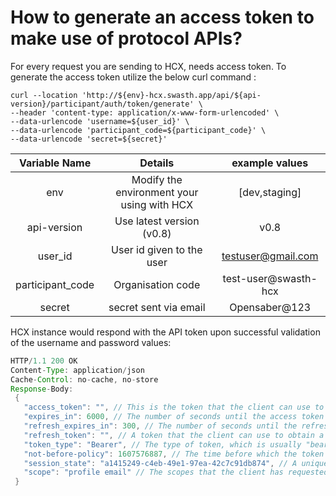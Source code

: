 # How to generate an access token to make use of protocol APIs?

For every request you are sending to HCX, needs access token.
To generate the access token utilize the below curl command :

```postman
curl --location 'http://${env}-hcx.swasth.app/api/${api-version}/participant/auth/token/generate' \
--header 'content-type: application/x-www-form-urlencoded' \
--data-urlencode 'username=${user_id}' \
--data-urlencode 'participant_code=${participant_code}' \
--data-urlencode 'secret=${secret}'
```
|**Variable Name**|**Details**|**example values**|
| :-: | :-: | :-: |
|env|Modify the environment your using with HCX|[dev,staging]|
|api-version|Use latest version (v0.8)|v0.8
|user_id|User id given to the user|testuser@gmail.com|
|participant_code|Organisation code|test-user@swasth-hcx|
|secret|secret sent via email|Opensaber@123


HCX instance would respond with the API token upon successful validation of the username and password values:
```java
HTTP/1.1 200 OK
Content-Type: application/json
Cache-Control: no-cache, no-store
Response-Body:
 {
   "access_token": "", // This is the token that the client can use to access protected resources on the server. The token is a JSON Web Token (JWT) that contains claims about the user and the client
   "expires_in": 6000, // The number of seconds until the access token expires. After this time, the client must obtain a new access token.
   "refresh_expires_in": 300, // The number of seconds until the refresh token expires. After this time, the client must obtain a new refresh token. 
   "refresh_token": "", // A token that the client can use to obtain a new access token after the current access token expires. The refresh token is also a JWT that contains claims about the user and the client. 
   "token_type": "Bearer", // The type of token, which is usually "bearer".
   "not-before-policy": 1607576887, // The time before which the token is not valid.
   "session_state": "a1415249-c4eb-49e1-97ea-42c7c91db874", // A unique identifier for the user's session.
   "scope": "profile email" // The scopes that the client has requested access to.
 }
```
